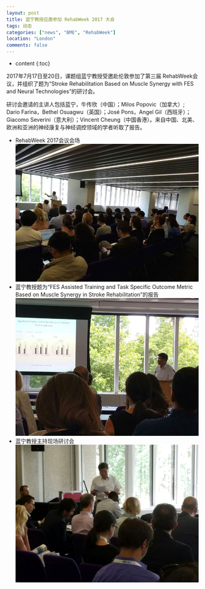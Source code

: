 ```yaml
---
layout: post
title: 蓝宁教授应邀参加 RehabWeek 2017 大会
tags: 动态
categories: ["news", "BME", "RehabWeek"]
location: "London"
comments: false
---
```

* content
{:toc}

2017年7月17日至20日，课题组蓝宁教授受邀赴伦敦参加了第三届 RehabWeek会议，并组织了题为“Stroke Rehabilitation Based on Muscle Synergy with FES and Neural Technologies”的研讨会。

研讨会邀请的主讲人包括蓝宁，牛传欣（中国）；Milos Popovic（加拿大）; Dario Farina，Bethel Osuagwu（英国）；José Pons，Angel Gil（西班牙）；Giacomo Severini（意大利）；Vincent Cheung（中国香港）。来自中国、北美、欧洲和亚洲的神经康复与神经调控领域的学者听取了报告。

* RehabWeek 2017会议会场
![](/images/rehabweek_2017_overall.png)
* 蓝宁教授题为“FES Assisted Training and Task Specific Outcome Metric Based on Muscle Synergy in Stroke Rehabilitation”的报告 
![](/images/rehabweek_2017_lan_talk1.png)
* 蓝宁教授主持现场研讨会
![](/images/rehabweek_2017_lan_talk2.png)


